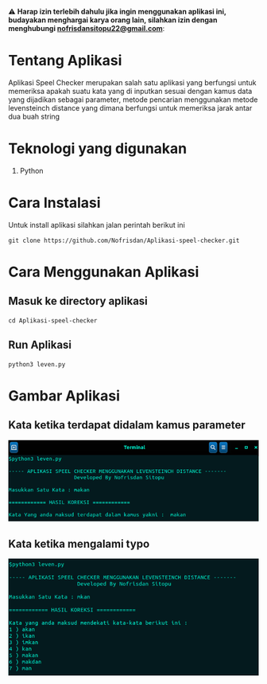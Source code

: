 :warning: **Harap izin terlebih dahulu jika ingin menggunakan aplikasi ini, budayakan menghargai karya orang lain, silahkan izin dengan menghubungi nofrisdansitopu22@gmail.com**:

# Tentang Aplikasi

<p>
    Aplikasi Speel Checker merupakan salah satu aplikasi yang berfungsi untuk memeriksa apakah suatu kata yang di inputkan sesuai dengan kamus data yang dijadikan sebagai parameter, metode pencarian menggunakan metode levensteinch distance yang dimana berfungsi untuk memeriksa jarak antar dua buah string
    </p>

# Teknologi yang digunakan

<ol>
<li>Python</li>

</ol>

# Cara Instalasi

<p> 
Untuk install aplikasi silahkan jalan perintah berikut ini 
</p>

```
git clone https://github.com/Nofrisdan/Aplikasi-speel-checker.git

```

# Cara Menggunakan Aplikasi

## Masuk ke directory aplikasi

```
cd Aplikasi-speel-checker
```

## Run Aplikasi

```
python3 leven.py
```

# Gambar Aplikasi

## Kata ketika terdapat didalam kamus parameter

<img src="img/1.png">

## Kata ketika mengalami typo

<img src="img/2.png" >
